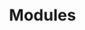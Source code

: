 ---
title: Modules
next: es6discuss/
nextText: 
heading: Modules
code: |
    class Person {
      constructor(first, last) {
        this.first = first;
        this.last = last;
      }
    }

    export default Person;
---